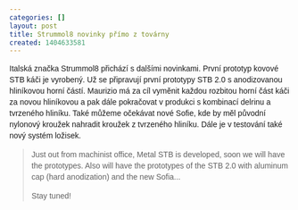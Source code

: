```yaml
---
categories: []
layout: post
title: Strummol8 novinky přímo z továrny
created: 1404633581
---
```

<p><font face="lucida grande, tahoma, verdana, arial, sans-serif"><span style="font-size: 14px; line-height: 20px;">Italská značka Strummol8 přichází s dalšími novinkami. První prototyp kovové STB káči je vyrobený. Už se připravují první prototypy STB 2.0 s anodizovanou hliníkovou horní částí. Maurizio má za cíl vyměnit každou rozbitou horní část káči za novou hliníkovou a pak dále pokračovat v produkci s kombinací delrinu a tvrzeného hliníku. Také můžeme očekávat nové Sofie, kde by měl původní nylonový kroužek nahradit kroužek z tvrzeného hliníku. Dále je v testování také nový systém ložisek.</span></font></p>

<blockquote>
<p><span style="font-family: 'lucida grande', tahoma, verdana, arial, sans-serif; font-size: 14px; line-height: 20px;">Just out from machinist office, Metal STB is developed, soon we will have the prototypes. Also will have the prototypes of the STB 2.0 with aluminum cap (hard anodization) and the new Sofia...</span><br style="font-family: 'lucida grande', tahoma, verdana, arial, sans-serif; font-size: 14px; line-height: 20px;" />
<span style="font-family: 'lucida grande', tahoma, verdana, arial, sans-serif; font-size: 14px; line-height: 20px;">Stay tuned!</span></p>
</blockquote>
